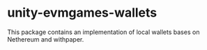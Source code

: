 # unity-evmgames-wallets
This package contains an implementation of local wallets bases on Nethereum and withpaper.

